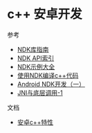 # c++ 安卓开发

参考

- [NDK库指南](https://developer.android.google.cn/ndk/guides/cpp-support)
- [NDK API索引](https://developer.android.google.cn/ndk/reference)
- [NDK示例大全](https://github.com/android/ndk-samples)
- [使用NDK编译c++代码](https://blog.csdn.net/log_zhan/article/details/85239407)
- [Android NDK开发（一）](https://www.jianshu.com/p/16f6a3e3fc45)
- [JNI与底层调用-1](https://blog.csdn.net/axi295309066/article/details/60758515)



文档

- [安卓c++特性](android_cpp_feature.md)

